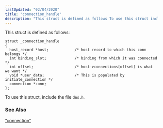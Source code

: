 ```yaml
---
lastUpdated: "02/04/2020"
title: "connection_handle"
description: "This struct is defined as follows To use this struct include the file dns h Section 68 9 connection..."
---
```


This struct is defined as follows:

```
struct _connection_handle
{
  host_record *host;            /* host record to which this conn belongs */
  int binding_slot;             /* binding from which it was connected */
  int offset;                   /* host->connections[offset] is what we want */
  void *user_data;              /* This is populated by initiate_connection */
  connection *conn;
};
```

To use this struct, include the file `dns.h`.

### <a name="idp46430512"></a> See Also

[“connection”](/momentum/3/3-api/structs-connection)